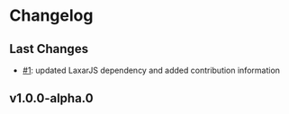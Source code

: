 # Changelog

## Last Changes

- [#1](https://github.com/LaxarJS/ax-tooltip-control/issues/1): updated LaxarJS dependency and added contribution information


## v1.0.0-alpha.0
